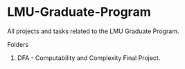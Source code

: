 # LMU-Graduate-Program
All projects and tasks related to the LMU Graduate Program.

Folders
1) DFA - Computability and Complexity Final Project.
